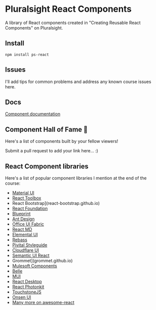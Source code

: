 # Pluralsight React Components

A library of React components created in "Creating Reusable React Components" on Pluralsight.

## Install
```
npm install ps-react
```

## Issues
I'll add tips for common problems and address any known course issues here.

## Docs
[Component documentation](http://coryhouse.github.io/ps-react)

## Component Hall of Fame 🎉
Here's a list of components built by your fellow viewers!

Submit a pull request to add your link here... :)

## React Component libraries
Here's a list of popular component libraries I mention at the end of the course:
- [Material UI](material-ui.com)
- [React Toolbox](react-toolbox.com) 
- React Bootstrap](react-bootstrap.github.io)
- [React Foundation](react.foundation)
- [Blueprint](blueprintjs.com)
- [Ant Design](ant.design)
- [Office UI Fabric](dev.office.com/fabric)
- [React MD](react-md.mlaursen.com)
- [Elemental UI](elemental-ui.com)
- [Rebass](jxnblk.com/rebass/)
- [Pivital Styleguide](styleguide.cfapps.io)
- [Cloudflare UI](cloudflare.github.io)
- [Semantic UI React](react.semantic-ui.com)
- Grommet](grommet.github.io)
- [Mulesoft Components](ux.mulesoft.com)
- [Belle](nikgraf.github.io/belle)
- [MUI](muicss.com)
- [React Desktop](reactdesktop.js.org)
- [React Photonkit](react-photonkit.github.io)
- [TouchstoneJS](touchstonejs.io)
- [Onsen UI](onsen.io/react)
- [Many more on awesome-react](github.com/enaqx/awesome-react)
